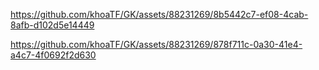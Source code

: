 

https://github.com/khoaTF/GK/assets/88231269/8b5442c7-ef08-4cab-8afb-d102d5e14449



https://github.com/khoaTF/GK/assets/88231269/878f711c-0a30-41e4-a4c7-4f0692f2d630


